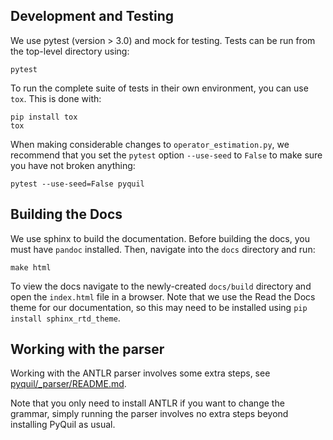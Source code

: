 ## Development and Testing

We use pytest (version > 3.0) and mock for testing. Tests can be run from the top-level directory using:
```
pytest
```

To run the complete suite of tests in their own environment, you can use `tox`. This is done with:
```
pip install tox
tox
```

When making considerable changes to `operator_estimation.py`, we recommend that you set
the `pytest` option `--use-seed` to `False` to make sure you have not broken anything:
```shell
pytest --use-seed=False pyquil
```

## Building the Docs

We use sphinx to build the documentation. Before building the docs, you must have
`pandoc` installed. Then, navigate into the `docs` directory and run:

```
make html
```

To view the docs navigate to the newly-created `docs/build` directory and open
the `index.html` file in a browser. Note that we use the Read the Docs theme for
our documentation, so this may need to be installed using `pip install sphinx_rtd_theme`.

## Working with the parser

Working with the ANTLR parser involves some extra steps, 
see [pyquil/_parser/README.md](pyquil/_parser/README.md).

Note that you only need to install ANTLR if you want to change the grammar, simply running the parser involves no extra
steps beyond installing PyQuil as usual.
